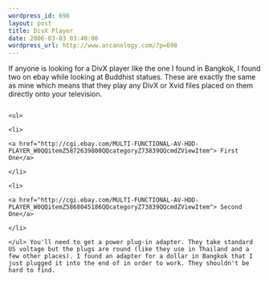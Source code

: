 ```yaml
--- 
wordpress_id: 698
layout: post
title: DivX Player
date: 2006-03-03 03:40:06
wordpress_url: http://www.arcanology.com/?p=698
---
```

If anyone is looking for a DivX player like the one I found in Bangkok, I found two on ebay while looking at Buddhist statues. These are exactly the same as mine which means that they play any DivX or Xvid files placed on them directly onto your television. 
                                                                                                                                                                                                                                                                                                                                                                                                                                                                                                                                                                                                                                                                                                                                                                                            
                                                                                                                                                                                                                                                                                                                                                                                                                                                                                                                                                                                                                                                                                                                                                                                            <ul>
                                                                                                                                                                                                                                                                                                                                                                                                                                                                                                                                                                                                                                                                                                                                                                                              <li>
                                                                                                                                                                                                                                                                                                                                                                                                                                                                                                                                                                                                                                                                                                                                                                                                <a href="http://cgi.ebay.com/MULTI-FUNCTIONAL-AV-HDD-PLAYER_W0QQitemZ5872639800QQcategoryZ73839QQcmdZViewItem"> First One</a>
                                                                                                                                                                                                                                                                                                                                                                                                                                                                                                                                                                                                                                                                                                                                                                                              </li>
                                                                                                                                                                                                                                                                                                                                                                                                                                                                                                                                                                                                                                                                                                                                                                                              <li>
                                                                                                                                                                                                                                                                                                                                                                                                                                                                                                                                                                                                                                                                                                                                                                                                <a href="http://cgi.ebay.com/MULTI-FUNCTIONAL-AV-HDD-PLAYER_W0QQitemZ5868045186QQcategoryZ73839QQcmdZViewItem"> Second One</a>
                                                                                                                                                                                                                                                                                                                                                                                                                                                                                                                                                                                                                                                                                                                                                                                              </li>
                                                                                                                                                                                                                                                                                                                                                                                                                                                                                                                                                                                                                                                                                                                                                                                            </ul> You'll need to get a power plug-in adapter. They take standard US voltage but the plugs are round (like they use in Thailand and a few other places). I found an adapter for a dollar in Bangkok that I just plugged it into the end of in order to work. They shouldn't be hard to find.